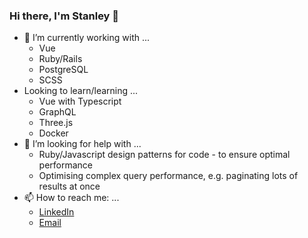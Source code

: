 ### Hi there, I'm Stanley 👋


- 🔭 I’m currently working with ...
  - Vue
  - Ruby/Rails
  - PostgreSQL
  - SCSS
- Looking to learn/learning ...
  - Vue with Typescript
  - GraphQL
  - Three.js
  - Docker
- 🤔 I’m looking for help with ...
  - Ruby/Javascript design patterns for code - to ensure optimal performance
  - Optimising complex query performance, e.g. paginating lots of results at once 
- 📫 How to reach me: ...
  - [LinkedIn](https://uk.linkedin.com/in/stanley-liu-055330138) 
  - [Email](mailto:stanleypliu@gmail.com)


